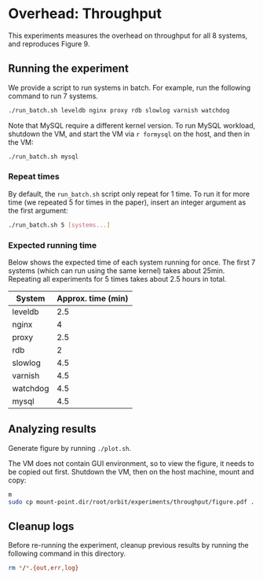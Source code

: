 # Overhead: Throughput

This experiments measures the overhead on throughput for all 8 systems, and reproduces Figure 9.

## Running the experiment

We provide a script to run systems in batch. For example, run the following command to run 7 systems.
```bash
./run_batch.sh leveldb nginx proxy rdb slowlog varnish watchdog
```

Note that MySQL require a different kernel version. To run MySQL workload, shutdown the VM, and start the VM via `r formysql` on the host, and then in the VM:
```bash
./run_batch.sh mysql
```

### Repeat times

By default, the `run_batch.sh` script only repeat for 1 time. To run it for
more time (we repeated 5 for times in the paper), insert an integer argument as
the first argument:
```bash
./run_batch.sh 5 [systems...]
```

### Expected running time

Below shows the expected time of each system running for once. The first 7
systems (which can run using the same kernel) takes about 25min. Repeating all
experiments for 5 times takes about 2.5 hours in total.

| System   | Approx. time (min) |
| ----     | ---- |
| leveldb  | 2.5  |
| nginx    | 4    |
| proxy    | 2.5  |
| rdb      | 2    |
| slowlog  | 4.5  |
| varnish  | 4.5  |
| watchdog | 4.5  |
| mysql    | 4.5  |

## Analyzing results

Generate figure by running `./plot.sh`.

The VM does not contain GUI environment, so to view the figure, it needs to be copied out first. Shutdown the VM, then on the host machine, mount and copy:
```bash
m
sudo cp mount-point.dir/root/orbit/experiments/throughput/figure.pdf .
```

## Cleanup logs

Before re-running the experiment, cleanup previous results by running the
following command in this directory.
```bash
rm */*.{out,err,log}
```
